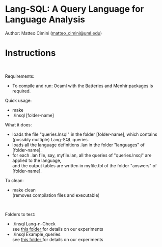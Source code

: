 # Lang-SQL: A Query Language for Language Analysis 

Author: Matteo Cimini (matteo_cimini@uml.edu)
	<br />
# <a name="instructions"></a>Instructions 
<br />

Requirements: 
<br />
<ul>
<li> To compile and run: Ocaml with the Batteries and Menhir packages is required.
</ul>

Quick usage: 
<br />
<ul>
<li> make 
<li> ./lnsql [folder-name]
</ul>

What it does:  <br />
<ul>
<li> loads the file "queries.lnsql" in the folder [folder-name], which contains (possibly multiple) Lang-SQL queries. 
<li> loads all the language definitions .lan in the folder "languages" of [folder-name]. 
<li> for each .lan file, say, myfile.lan, all the queries of "queries.lnsql" are applied to the language,  <br />
	and the output tables are written in myfile.tbl of the folder "answers" of [folder-name]. 
</ul>

To clean: <br />
<ul>
<li> make clean 
	<br /> (removes compilation files and executable) 
</ul>
<br />


Folders to test: 
<br />
<ul>
<li> ./lnsql Lang-n-Check <br />
	see <a href="Lang-n-Check/"> this folder </a> for details on our experiments 
<li> ./lnsql Example_queries <br />
	see <a href="Example_queries/"> this folder </a> for details on our experiments 
</ul> 






